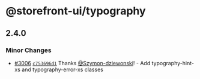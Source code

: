 # @storefront-ui/typography

## 2.4.0

### Minor Changes

- [#3006](https://github.com/vuestorefront/storefront-ui/pull/3006) [`c753696d1`](https://github.com/vuestorefront/storefront-ui/commit/c753696d1a9a84be11072b58035febfd1bee215e) Thanks [@Szymon-dziewonski](https://github.com/Szymon-dziewonski)! - Add typography-hint-xs and typography-error-xs classes
